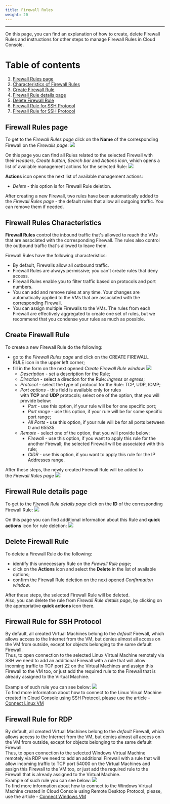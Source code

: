```yaml
---
title: Firewall Rules
weight: 20
---
```

___
On this page, you can find an explanation of how to create, delete Firewall Rules and instructions for other steps to manage Firewall Rules in Cloud Console.

# Table of contents
1. [Firewall Rules page](#firewall-rules-page)
2. [Characteristics of Firewall Rules](#characteristics-of-firewall-rules)
3. [Create Firewall Rule](#create-firewall-rule)
4. [Firewall Rule details page](#firewall-rule-details-page)
5. [Delete Firewall Rule](#delete-firewall-rule)
6. [Firewall Rule for SSH Protocol](#firewall-rule-for-ssh-protocol)
7. [Firewall Rule for SSH Protocol](#firewall-rule-for-rdp)

## Firewall Rules page
To get to the *Firewall Rules page* click on the **Name** of the corresponding Firewall on the *Firewalls page*:
![](../../../assets/images/fw/5.png?classes=border,shadow) 

On this page you can find all Rules related to the selected Firewall with their *Headers*, *Create button*, *Search bar* and *Actions icon*, which opens a list of available management actions for the selected Rule:
![](../../../assets/images/fw/4.png?classes=border,shadow)  

**Actions** icon opens the next list of available management actions:
- *Delete* - this option is for Firewall Rule deletion.

After creating a new Firewall, two rules have been automatically added to the *Firewall Rules page* - the default rules that allow all outgoing traffic. 
You can remove them if needed.

## Firewall Rules Characteristics 
**Firewall Rules** control the inbound traffic that's allowed to reach the VMs that are associated with the corresponding Firewall. The rules also control the outbound traffic that's allowed to leave them.

Firewall Rules have the following characteristics:
- By default, Firewalls allow all outbound traffic.
- Firewall Rules are always permissive; you can't create rules that deny access.
- Firewall Rules enable you to filter traffic based on protocols and port numbers.
- You can add and remove rules at any time. Your changes are automatically applied to the VMs that are associated with the corresponding Firewall.
- You can assign multiple Firewalls to the VMs. The rules from each Firewall are effectively aggregated to create one set of rules, but we recommend that you condense your rules as much as possible.

## Create Firewall Rule
To create a new Firewall Rule do the following:
- go to the *Firewall Rules page* and click on the CREATE FIREWALL RULE icon in the upper left corner;
- fill in the form on the next opened *Create Firewall Rule window*:
![](../../../assets/images/conn-lin/20.png?classes=border,shadow)
  - *Description* - set a description for the Rule;
  - *Direction* - select a direction for the Rule: *ingress* or *egress*;
  - *Protocol* - select the type of protocol for the Rule: TCP, UDP, ICMP;
  - *Port options* - this field is available only for rules with **TCP** and **UDP** protocols; select one of the option, that you will provide below: 
    - *Port* - use this option, if your rule will be for one specific port;
    - *Port range* - use this option, if your rule will be for some specific port range;
    - *All Ports* - use this option, if your rule will be for all ports between 0 and 65535.
  - *Remote* - select one of the option, that you will provide below:  
    - *Firewall* - use this option, if you want to apply this rule for the another Firewall; the selected Firewall will be associated with this rule;
    - *CIDR* - use this option, if you want to apply this rule for the IP Addresses range.

After these steps, the newly created Firewall Rule will be added to the *Firewall Rules page*
![](../../../assets/images/fw/6.png?classes=border,shadow) 

## Firewall Rule details page
To get to the *Firewall Rule details page* click on the **ID** of the corresponding Firewall Rule:
![](../../../assets/images/fw/7.png?classes=border,shadow) 

On this page you can find additional information about this Rule and **quick actions** icon for rule deletion:
![](../../../assets/images/fw/8.png?classes=border,shadow) 

## Delete Firewall Rule
To delete a Firewall Rule do the following:
- identify this unnecessary Rule on the *Firewall Rule page*;
- click on the **Actions** icon and select the **Delete** in the list of available options;
- confirm the Firewall Rule deletion on the next opened *Confirmation window*.

After these steps, the selected Firewall Rule will be deleted.  
Also, you can delete the rule from *Firewall Rule details page*, by clicking on the appropriative **quick actions** icon there.

## Firewall Rule for SSH Protocol
By default, all created Virtual Machines belong to the *default* Firewall, which allows access to the Internet from the VM, but denies almost all access on the VM from outside, except for objects belonging to the same default Firewall.  
Thus, to open connection to the selected Linux Virtual Machine remotely via SSH we need to add an additional Firewall with a rule that will allow incoming traffic to TCP port 22 on the Virtual Machines and assign this Firewall to the VM too, or just add the required rule to the Firewall that is already assigned to the Virtual Machine. 

Example of such rule you can see below:
![](../../../assets/images/conn-lin/5.png?classes=border,shadow)  
To find more information about how to connect to the Linux Virual Machine created in Cloud Console using SSH Protocol, please use the article - [Connect Linux VM]()

## Firewall Rule for RDP
By default, all created Virtual Machines belong to the *default* Firewall, which allows access to the Internet from the VM, but denies almost all access on the VM from outside, except for objects belonging to the same default Firewall.  
Thus, to open connection to the selected Windows Virtual Machine remotely via RDP we need to add an additional Firewall with a rule that will allow incoming traffic to TCP port 54000 on the Virtual Machines and assign this Firewall to the VM too, or just add the required rule to the Firewall that is already assigned to the Virtual Machine.   
Example of such rule you can see below:
![](../../../assets/images/conn-lin/20.png?classes=border,shadow)  
To find more information about how to connect to the Windows Virtual Machine created in Cloud Console using Remote Desktop Protocol, please, use the article - [Connect Windows VM ]()